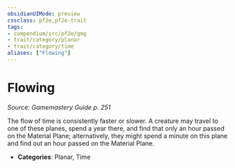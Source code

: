```yaml
---
obsidianUIMode: preview
cssclass: pf2e,pf2e-trait
tags:
- compendium/src/pf2e/gmg
- trait/category/planar
- trait/category/time
aliases: ["Flowing"]
---
```

# Flowing  
*Source: Gamemastery Guide p. 251*  

The flow of time is consistently faster or slower. A creature may travel to one of these planes, spend a year there, and find that only an hour passed on the Material Plane; alternatively, they might spend a minute on this plane and find out an hour passed on the Material Plane.

- **Categories**: Planar, Time